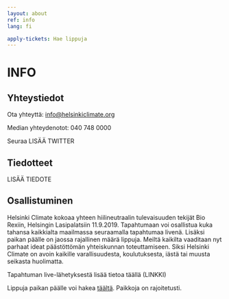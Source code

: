 ```yaml
---
layout: about
ref: info
lang: fi

apply-tickets: Hae lippuja
---
```


# INFO

## Yhteystiedot

Ota yhteyttä: info@helsinkiclimate.org

Median yhteydenotot: 040 748 0000

Seuraa LISÄÄ TWITTER

## Tiedotteet

LISÄÄ TIEDOTE

## Osallistuminen 

Helsinki Climate kokoaa yhteen hiilineutraalin tulevaisuuden tekijät Bio Rexiin, Helsingin Lasipalatsiin 11.9.2019. Tapahtumaan voi osallistua kuka tahansa kaikkialta maailmassa seuraamalla tapahtumaa livenä. Lisäksi paikan päälle on jaossa rajallinen määrä lippuja. Meiltä kaikilta vaaditaan nyt parhaat ideat päästöttömän yhteiskunnan toteuttamiseen. Siksi Helsinki Climate on avoin kaikille varallisuudesta, koulutuksesta, iästä tai muusta seikasta huolimatta. 

Tapahtuman live-lähetyksestä lisää tietoa täällä (LINKKI)

Lippuja paikan päälle voi hakea [täältä](https://forms.gle/WSNVKP1KUHJLw6U4A "täältä"). Paikkoja on rajoitetusti.